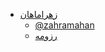 + [زهراماهان](https://github.com/zahramahan/zahramahan.github.io/blob/master/index.md)
    - [@zahramahan](https://github.com/zahramahan)
    - [رزومه](https://zahramahan.github.io/)
